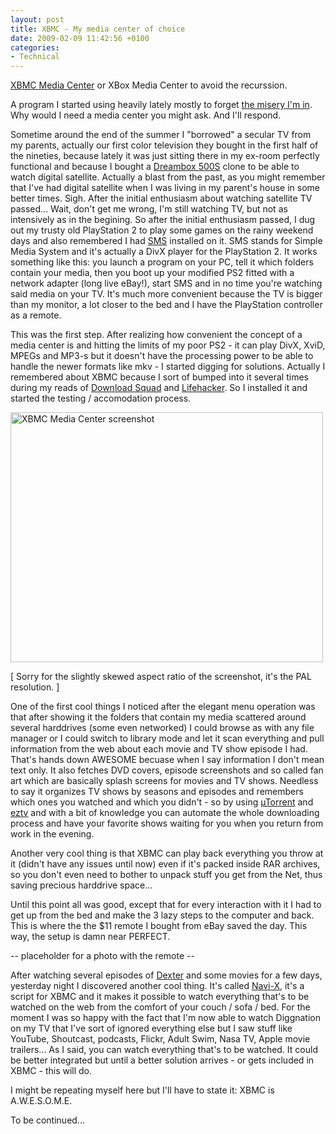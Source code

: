 ```yaml
---
layout: post
title: XBMC - My media center of choice
date: 2009-02-09 11:42:56 +0100
categories:
- Technical
---
```

<a href="http://xbmc.org/">XBMC Media Center</a> or XBox Media Center to avoid the recurssion.

A program I started using heavily lately mostly to forget <a href="http://www.rusiczki.net/blog/archives/2009/02/05/the_drama_update">the misery I'm in</a>. Why would I need a media center you might ask. And I'll respond.

Sometime around the end of the summer I "borrowed" a secular TV from my parents, actually our first color television they bought in the first half of the nineties, because lately it was just sitting there in my ex-room perfectly functional and because I bought a <a href="http://www.dream-multimedia-tv.de/english/products_dm500.php">Dreambox 500S</a> clone to be able to watch digital satellite. Actually a blast from the past, as you might remember that I've had digital satellite when I was living in my parent's house in some better times. Sigh. After the initial enthusiasm about watching satellite TV passed... Wait, don't get me wrong, I'm still watching TV, but not as intensively as in the begining. So after the initial enthusiasm passed, I dug out my trusty old PlayStation 2 to play some games on the rainy weekend days and also remembered I had <a href="http://home.casema.nl/eugene_plotnikov/">SMS</a> installed on it. SMS stands for Simple Media System and it's actually a DivX player for the PlayStation 2. It works something like this: you launch a program on your PC, tell it which folders contain your media, then you boot up your modified PS2 fitted with a network adapter (long live eBay!), start SMS and in no time you're watching said media on your TV. It's much more convenient because the TV is bigger than my monitor, a lot closer to the bed and I have the PlayStation controller as a remote.

This was the first step. After realizing how convenient the concept of a media center is and hitting the limits of my poor PS2 - it can play DivX, XviD, MPEGs and MP3-s but it doesn't have the processing power to be able to handle the newer formats like mkv - I started digging for solutions. Actually I remembered about XBMC because I sort of bumped into it several times during my reads of <a href="http://www.downloadsquad.com">Download Squad</a> and <a href="http://www.lifehacker.com">Lifehacker</a>. So I installed it and started the testing / accomodation process.

<a href="http://www.rusiczki.net/blog/blogpics/xbmc-media-center-screenshot.png"><img class="image" style="border:0" src="http://www.rusiczki.net/blog/blogpics/xbmc-media-center-screenshot-500x400.png" alt="XBMC Media Center screenshot" width="500" height="400" /></a>

[ Sorry for the slightly skewed aspect ratio of the screenshot, it's the PAL resolution. ]

One of the first cool things I noticed after the elegant menu operation was that after showing it the folders that contain my media scattered around several harddrives (some even networked) I could browse as with any file manager or I could switch to library mode and let it scan everything and pull information from the web about each movie and TV show episode I had. That's hands down AWESOME becuase when I say information I don't mean text only. It also fetches DVD covers, episode screenshots and so called fan art which are basically splash screens for movies and TV shows. Needless to say it organizes TV shows by seasons and episodes and remembers which ones you watched and which you didn't - so by using <a href="http://www.utorrent.com">µTorrent</a> and <a href="http://www.google.com/search?q=eztv">eztv</a> and with a bit of knowledge you can automate the whole downloading process and have your favorite shows waiting for you when you return from work in the evening.

Another very cool thing is that XBMC can play back everything you throw at it (didn't have any issues until now) even if it's packed inside RAR archives, so you don't even need to bother to unpack stuff you get from the Net, thus saving precious harddrive space...

Until this point all was good, except that for every interaction with it I had to get up from the bed and make the 3 lazy steps to the computer and back. This is where the the $11 remote I bought from eBay saved the day. This way, the setup is damn near PERFECT.

-- placeholder for a photo with the remote --

After watching several episodes of <a href="http://en.wikipedia.org/wiki/Dexter_(TV_series)">Dexter</a> and some movies for a few days, yesterday night I discovered another cool thing. It's called <a href="http://www.navi-x.org/">Navi-X</a>, it's a script for XBMC and it makes it possible to watch everything that's to be watched on the web from the comfort of your couch / sofa / bed. For the moment I was so happy with the fact that I'm now able to watch Diggnation on my TV that I've sort of ignored everything else but I saw stuff like YouTube, Shoutcast, podcasts, Flickr, Adult Swim, Nasa TV, Apple movie trailers... As I said, you can watch everything that's to be watched. It could be better integrated but until a better solution arrives - or gets included in XBMC - this will do.

I might be repeating myself here but I'll have to state it: XBMC is A.W.E.S.O.M.E.

To be continued...

